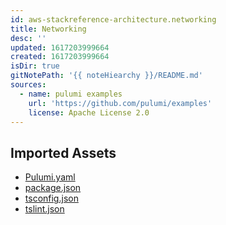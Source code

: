```yaml
---
id: aws-stackreference-architecture.networking
title: Networking
desc: ''
updated: 1617203999664
created: 1617203999664
isDir: true
gitNotePath: '{{ noteHiearchy }}/README.md'
sources:
  - name: pulumi examples
    url: 'https://github.com/pulumi/examples'
    license: Apache License 2.0
---
```

## Imported Assets

- [Pulumi.yaml](/assets/pulumi.yaml)
- [package.json](/assets/package.json)
- [tsconfig.json](/assets/tsconfig.json)
- [tslint.json](/assets/tslint.json)


